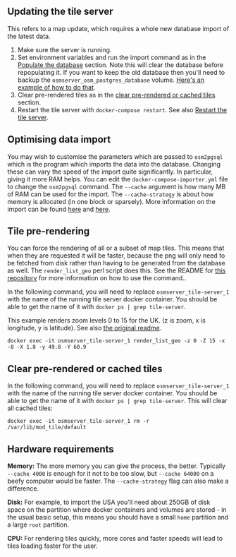 ## Updating the tile server
This refers to a map update, which requires a whole new database import of the latest data.
1. Make sure the server is running.
2. Set environment variables and run the import command as in the [Populate the database](Install.md#populate-the-database) section. Note this will clear the database before repopulating it. If you want to keep the old database then you'll need to backup the `osmserver_osm_postgres_database` volume. [Here's an example of how to do that](https://loomchild.net/2017/03/26/backup-restore-docker-named-volumes/).
3. Clear pre-rendered tiles as in the [clear pre-rendered or cached tiles](#clear-pre-rendered-or-cached-tiles) section.
4. Restart the tile server with `docker-compose restart`. See also [Restart the tile server](Install.md#restart-the-tile-server).

## Optimising data import
You may wish to customise the parameters which are passed to `osm2pgsql` which is the program which imports the data into the database. Changing these can vary the speed of the import quite significantly. In particular, giving it more RAM helps. You can edit the `docker-compose-importer.yml` file to change the `osm2pgsql` command. The `--cache` argument is how many MB of RAM can be used for the import. The `--cache-strategy` is about how memory is allocated (in one block or sparsely). More information on the import can be found [here](https://wiki.openstreetmap.org/wiki/Osm2pgsql#Optimization) and [here](http://www.volkerschatz.com/net/osm/osm2pgsql-usage.html).

## Tile pre-rendering
You can force the rendering of all or a subset of map tiles. This means that when they are requested it will be faster, because the png will only need to be fetched from disk rather than having to be generated from the database as well. The `render_list_geo` perl script does this. See the README for [this repository](https://github.com/alx77/render_list_geo.pl) for more information on how to use the command..

In the following command, you will need to replace `osmserver_tile-server_1` with the name of the running tile server docker container. You should be able to get the name of it with `docker ps | grep tile-server`.

This example renders zoom levels 0 to 15 for the UK. (z is zoom, x is longitude, y is latitude). See also [the original readme](https://github.com/alx77/render_list_geo.pl).

`docker exec -it osmserver_tile-server_1 render_list_geo -z 0 -Z 15 -x -8 -X 1.8 -y 49.8 -Y 60.9`

## Clear pre-rendered or cached tiles
In the following command, you will need to replace `osmserver_tile-server_1` with the name of the running tile server docker container. You should be able to get the name of it with `docker ps | grep tile-server`. This will clear all cached tiles:

`docker exec -it osmserver_tile-server_1 rm -r /var/lib/mod_tile/default`

## Hardware requirements
**Memory:** The more memory you can give the process, the better. Typically `--cache 4000` is enough for it not to be too slow, but `--cache 64000` on a beefy computer would be faster. The `--cache-strategy` flag can also make a difference.

**Disk:** For example, to import the USA you'll need about 250GB of disk space on the partition where docker containers and volumes are stored - in the usual basic setup, this means you should have a small `home` partition and a large `root` partition.

**CPU:** For rendering tiles quickly, more cores and faster speeds will lead to tiles loading faster for the user.